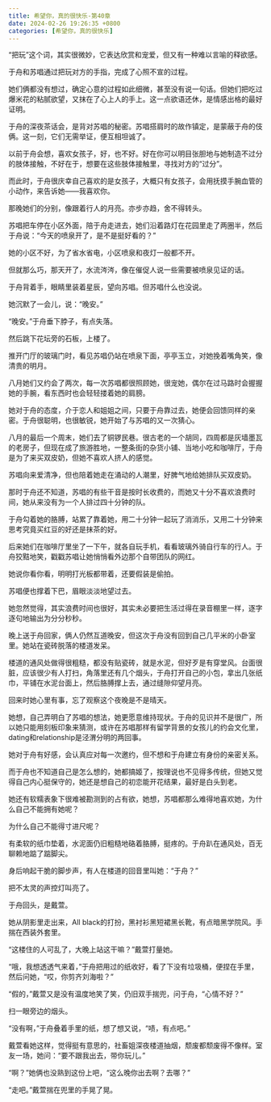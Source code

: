 ```yaml
---
title: 希望你，真的很快乐-第40章
date: 2024-02-26 19:26:35 +0800
categories: [希望你，真的很快乐]
---
```


“把玩”这个词，其实很微妙，它表达欣赏和宠爱，但又有一种难以言喻的释欲感。

于舟和苏唱通过把玩对方的手指，完成了心照不宣的过程。

她们俩都没有想过，确定心意的过程如此细微，甚至没有说一句话。但她们把吃过爆米花的粘腻欲望，又抹在了心上人的手上。这一点欲语还休，是情感出格的最好证明。

于舟的深夜茶话会，是背对苏唱的秘密。苏唱搭肩时的故作镇定，是蒙蔽于舟的伎俩。这一刻，它们无需举证，便互相坦诚了。

以前于舟会想，喜欢女孩子，好，也不好。好在你可以明目张胆地与她制造不过分的肢体接触，不好在于，想要在这些肢体接触里，寻找对方的“过分”。

而此时，于舟很庆幸自己喜欢的是女孩子，大概只有女孩子，会用抚摸手腕血管的小动作，来告诉她——我喜欢你。

那晚她们的分别，像跟着行人的月亮。亦步亦趋，舍不得转头。

苏唱把车停在小区外面，陪于舟走进去，她们沿着路灯在花园里走了两圈半，然后于舟说：“今天的喷泉开了，是不是挺好看的？”

她的小区不好，为了省水省电，小区喷泉和夜灯一般都不开。

但就那么巧，那天开了，水流涔涔，像在催促人说一些需要被喷泉见证的话。

于舟背着手，眼睛里装着星辰，望向苏唱。但苏唱什么也没说。

她沉默了一会儿，说：“晚安。”

“晚安。”于舟垂下脖子，有点失落。

然后跳下花坛旁的石板，上楼了。

推开门厅的玻璃门时，看见苏唱仍站在喷泉下面，亭亭玉立，对她挽着嘴角笑，像清贵的明月。

八月她们又约会了两次，每一次苏唱都很照顾她，很宠她，偶尔在过马路时会握握她的手腕，看东西时也会轻轻搂着她的肩膀。

她对于舟的态度，介于恋人和姐姐之间，只要于舟靠过去，她便会回馈同样的亲密。于舟很聪明，也很敏锐，她开始了与苏唱的又一次猜心。

八月的最后一个周末，她们去了铜锣民巷。很古老的一个胡同，四周都是灰墙墨瓦的老房子，但现在成了旅游胜地，一整条街的杂货小铺、当地小吃和咖啡厅，于舟是为了来买双皮奶，但她不喜欢人挤人的感觉。

苏唱向来爱清净，但也陪着她走在涌动的人潮里，好脾气地给她排队买双皮奶。

那时于舟还不知道，苏唱的有些干音是按时长收费的，而她又十分不喜欢浪费时间，她从来没有为一个人排过四十分钟的队。

于舟勾着她的胳膊，站累了靠着她，用二十分钟一起玩了消消乐，又用二十分钟来思考究竟买红豆的好还是抹茶的好。

后来她们在咖啡厅里坐了一下午，就各自玩手机，看看玻璃外骑自行车的行人。于舟狡黠地笑，戳戳苏唱让她悄悄看外边那个自带团队的网红。

她说你看你看，明明打光板都带着，还要假装是偷拍。

苏唱便也撑着下巴，眉眼淡淡地望过去。

她忽然觉得，其实浪费时间也很好，其实未必要把生活过得在录音棚里一样，逐字逐句地输出为分分秒秒。

晚上送于舟回家，俩人仍然互道晚安，但这次于舟没有回到自己几平米的小卧室里。她站在瓷砖脱落的楼道发呆。

楼道的通风处做得很粗糙，都没有贴瓷砖，就是水泥，但好歹是有穿堂风。台面很脏，应该很少有人打扫，角落里还有几个烟头，于舟打开自己的小包，拿出几张纸巾，平铺在水泥台面上，然后胳膊撑上去，通过缝隙仰望月亮。

回来时她心里有事，忘了观察这个夜晚是不是晴天。

她想，自己弄明白了苏唱的想法，她更愿意维持现状。于舟的见识并不是很广，所以她只能用刻板印象来猜测，或许在苏唱那样有留学背景的女孩儿的约会文化里，dating和relationship是泾渭分明的两回事。

她对于舟有好感，会认真应对每一次邀约，但不想和于舟建立有身份的亲密关系。

而于舟也不知道自己是怎么想的，她都搞姬了，按理说也不见得多传统，但她又觉得自己内心挺保守的，她还是想自己的初恋能开花结果，最好是白头到老。

她还有软糯表象下很难被勘测到的占有欲，她想，苏唱都那么难得地喜欢她，为什么自己不能拥有她呢？

为什么自己不能得寸进尺呢？

有柔软的纸巾垫着，水泥面仍旧粗糙地硌着胳膊，挺疼的。于舟趴在通风处，百无聊赖地踮了踮脚尖。

身后响起干脆的脚步声，有人在楼道的回音里叫她：“于舟？”

把不太灵的声控灯叫亮了。

于舟回头，是戴萱。

她从阴影里走出来，All black的打扮，黑衬衫黑短裙黑长靴，有点暗黑学院风。手揣在西装外套里。

“这楼住的人可乱了，大晚上站这干嘛？”戴萱打量她。

“哦，我想透透气来着，”于舟把用过的纸收好，看了下没有垃圾桶，便捏在手里，然后问她，“哎，你剪齐刘海啦？”

“假的，”戴萱又是没有温度地笑了笑，仍旧双手揣兜，问于舟，“心情不好？”

扫一眼旁边的烟头。

“没有啊，”于舟叠着手里的纸，想了想又说，“啧，有点吧。”

戴萱看她这样，觉得挺有意思的，社畜姐深夜楼道抽烟，颓废都颓废得不像样。室友一场，她问：“要不跟我出去，带你玩儿。”

“啊？”她俩也没熟到这份上吧，“这么晚你出去啊？去哪？”

“走吧。”戴萱揣在兜里的手晃了晃。

